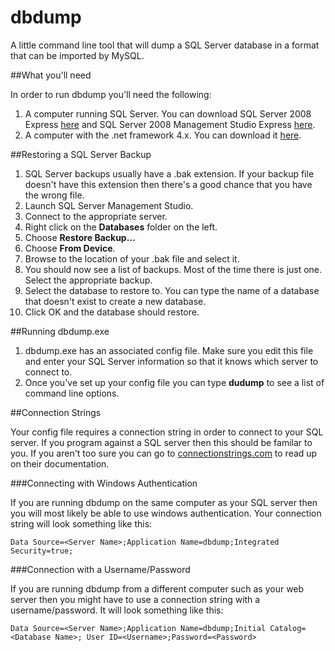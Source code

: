 dbdump
======

A little command line tool that will dump a SQL Server database in a format that can be imported by MySQL.

##What you'll need

In order to run dbdump you'll need the following:

1. A computer running SQL Server. You can download SQL Server 2008 Express [here](http://www.microsoft.com/en-ca/download/details.aspx?id=1695) and SQL Server 2008 Management Studio Express [here](http://www.microsoft.com/en-ca/download/details.aspx?id=7593).
2. A computer with the .net framework 4.x. You can download it [here](http://www.microsoft.com/en-ca/download/details.aspx?id=40779).

##Restoring a SQL Server Backup

1. SQL Server backups usually have a .bak extension. If your backup file doesn't have this extension then there's a good chance that you have the wrong file.
2. Launch SQL Server Management Studio.
3. Connect to the appropriate server.
4. Right click on the **Databases** folder on the left.
5. Choose **Restore Backup…**
6. Choose **From Device**.
7. Browse to the location of your .bak file and select it.
8. You should now see a list of backups. Most of the time there is just one. Select the appropriate backup.
9. Select the database to restore to. You can type the name of a database that doesn't exist to create a new database.
10. Click OK and the database should restore.

##Running dbdump.exe

1. dbdump.exe has an associated config file. Make sure you edit this file and enter your SQL Server information so that it knows which server to connect to.
2. Once you've set up your config file you can type **dudump** to see a list of command line options.

##Connection Strings

Your config file requires a connection string in order to connect to your SQL server. If you program against a SQL server then this should be familar to you. If you aren't too sure you can go to [connectionstrings.com](https://www.connectionstrings.com/sql-server/) to read up on their documentation.

###Connecting with Windows Authentication

If you are running dbdump on the same computer as your SQL server then you will most likely be able to use windows authentication. Your connection string will look something like this:

```
Data Source=<Server Name>;Application Name=dbdump;Integrated Security=true;
```

###Connection with a Username/Password

If you are running dbdump from a different computer such as your web server then you might have to use a connection string with a username/password. It will look something like this:

```
Data Source=<Server Name>;Application Name=dbdump;Initial Catalog=<Database Name>; User ID=<Username>;Password=<Password>
```
